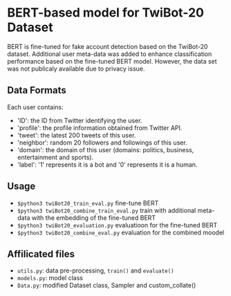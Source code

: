 # BERT-based model for TwiBot-20 Dataset
BERT is fine-tuned for fake account detection based on the TwiBot-20 dataset. Additional user meta-data was added to enhance classification performance based on the fine-tuned BERT model. However, the data set was not publicaly available due to privacy issue. 

## Data Formats
Each user contains:
- 'ID': the ID from Twitter identifying the user.
- 'profile': the profile information obtained from Twitter API.
- 'tweet': the latest 200 tweets of this user.
- 'neighbor': random 20 followers and followings of this user.
- 'domain': the domain of this user (domains: politics, business, entertainment and sports).
- 'label': '1' represents it is a bot and '0' represents it is a human.

## Usage
- `$python3 twiBot20_train_eval.py` fine-tune BERT
- `$python3 twiBot20_combine_train_eval.py` train with additional meta-data with the embedding of the fine-tuned BERT
- `$python3 twiBot20_evaluation.py` evaluatioon for the fine-tuned BERT
- `$python3 twiBot20_combine_eval.py` evaluation for the combined moodel

## Affilicated files
- `utils.py`: data pre-processing, `train()` and `evaluate()`
- `models.py`: model class
- `Data.py`: modified Dataset class, Sampler and custom_collate()
